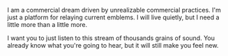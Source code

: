 I am a commercial dream driven by unrealizable commercial practices. 
I'm just a platform for relaying current emblems. 
I will live quietly, but I need a little more than a little more.

I want you to just listen to this stream of thousands grains of sound. 
You already know what you're going to hear, 
but it will still make you feel new.